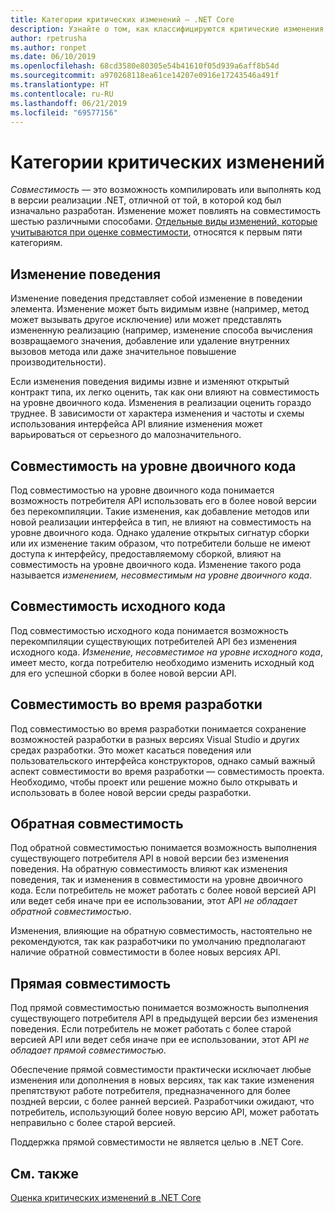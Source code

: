 ```yaml
---
title: Категории критических изменений — .NET Core
description: Узнайте о том, как классифицируются критические изменения в .NET Core.
author: rpetrusha
ms.author: ronpet
ms.date: 06/10/2019
ms.openlocfilehash: 68cd3580e80305e54b41610f05d939a6aff8b54d
ms.sourcegitcommit: a970268118ea61ce14207e0916e17243546a491f
ms.translationtype: HT
ms.contentlocale: ru-RU
ms.lasthandoff: 06/21/2019
ms.locfileid: "69577156"
---
```

# <a name="breaking-change-categories"></a>Категории критических изменений

*Совместимость* — это возможность компилировать или выполнять код в версии реализации .NET, отличной от той, в которой код был изначально разработан. Изменение может повлиять на совместимость шестью различными способами. [Отдельные виды изменений, которые учитываются при оценке совместимости](index.md), относятся к первым пяти категориям. 

## <a name="behavioral-change"></a>Изменение поведения

Изменение поведения представляет собой изменение в поведении элемента. Изменение может быть видимым извне (например, метод может вызывать другое исключение) или может представлять измененную реализацию (например, изменение способа вычисления возвращаемого значения, добавление или удаление внутренних вызовов метода или даже значительное повышение производительности).

Если изменения поведения видимы извне и изменяют открытый контракт типа, их легко оценить, так как они влияют на совместимость на уровне двоичного кода. Изменения в реализации оценить гораздо труднее. В зависимости от характера изменения и частоты и схемы использования интерфейса API влияние изменения может варьироваться от серьезного до малозначительного.  

## <a name="binary-compatibility"></a>Совместимость на уровне двоичного кода

Под совместимостью на уровне двоичного кода понимается возможность потребителя API использовать его в более новой версии без перекомпиляции. Такие изменения, как добавление методов или новой реализации интерфейса в тип, не влияют на совместимость на уровне двоичного кода. Однако удаление открытых сигнатур сборки или их изменение таким образом, что потребители больше не имеют доступа к интерфейсу, предоставляемому сборкой, влияют на совместимость на уровне двоичного кода. Изменение такого рода называется *изменением, несовместимым на уровне двоичного кода*.

## <a name="source-compatibility"></a>Совместимость исходного кода

 Под совместимостью исходного кода понимается возможность перекомпиляции существующих потребителей API без изменения исходного кода. *Изменение, несовместимое на уровне исходного кода*, имеет место, когда потребителю необходимо изменить исходный код для его успешной сборки в более новой версии API.

## <a name="design-time-compatibility"></a>Совместимость во время разработки

Под совместимостью во время разработки понимается сохранение возможностей разработки в разных версиях Visual Studio и других средах разработки. Это может касаться поведения или пользовательского интерфейса конструкторов, однако самый важный аспект совместимости во время разработки — совместимость проекта. Необходимо, чтобы проект или решение можно было открывать и использовать в более новой версии среды разработки.

## <a name="backwards-compatibility"></a>Обратная совместимость

Под обратной совместимостью понимается возможность выполнения существующего потребителя API в новой версии без изменения поведения. На обратную совместимость влияют как изменения поведения, так и изменения в совместимости на уровне двоичного кода. Если потребитель не может работать с более новой версией API или ведет себя иначе при ее использовании, этот API *не обладает обратной совместимостью*.

Изменения, влияющие на обратную совместимость, настоятельно не рекомендуются, так как разработчики по умолчанию предполагают наличие обратной совместимости в более новых версиях API.

## <a name="forward-compatibility"></a>Прямая совместимость

Под прямой совместимостью понимается возможность выполнения существующего потребителя API в предыдущей версии без изменения поведения. Если потребитель не может работать с более старой версией API или ведет себя иначе при ее использовании, этот API *не обладает прямой совместимостью*. 

Обеспечение прямой совместимости практически исключает любые изменения или дополнения в новых версиях, так как такие изменения препятствуют работе потребителя, предназначенного для более поздней версии, с более ранней версией. Разработчики ожидают, что потребитель, использующий более новую версию API, может работать неправильно с более старой версией. 

Поддержка прямой совместимости не является целью в .NET Core.

## <a name="see-also"></a>См. также

[Оценка критических изменений в .NET Core](index.md)
